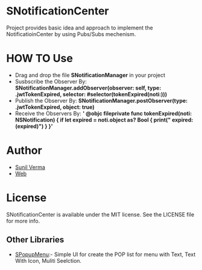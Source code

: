 # SNotificationCenter
Project provides basic idea and approach to implement the NotificatioinCenter by using Pubs/Subs mechenism.

# HOW TO Use
* Drag and drop the file **SNotificationManager** in your project
* Susbscribe the Observer By: **SNotificationManager.addObserver(observer: self, type: .jwtTokenExpired, selector: #selector(tokenExpired(noti:)))**
* Publish the Observer By: **SNotificationManager.postObserver(type: .jwtTokenExpired, object: true)**
* Receive the Observers By: **'
  @objc fileprivate func tokenExpired(noti: NSNotification) {
        if let expired = noti.object as? Bool {
            print(" expired: \(expired)")
        }
    }'**


# Author   

* [Sunil Verma](https://github.com/email2sunilverma)
* [Web](https://sites.google.com/view/sunil-kumar-verma/)


# License
SNotificationCenter is available under the MIT license. See the LICENSE file for more info.


## Other Libraries

* [SPopupMenu](https://github.com/email2sunilverma/SPopupMenu):- Simple UI for create the POP list for menu with Text, Text With Icon, Muliti Seelction.
